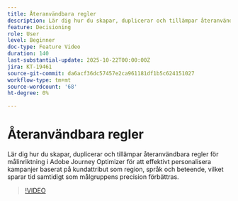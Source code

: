 ```yaml
---
title: Återanvändbara regler
description: Lär dig hur du skapar, duplicerar och tillämpar återanvändbara regler för målinriktning i Adobe Journey Optimizer för att effektivt personalisera kampanjer baserat på kundattribut som region, språk och beteende, vilket sparar tid samtidigt som målgruppens precision förbättras.
feature: Decisioning
role: User
level: Beginner
doc-type: Feature Video
duration: 140
last-substantial-update: 2025-10-22T00:00:00Z
jira: KT-19461
source-git-commit: da6acf36dc57457e2ca961181df1b5c624151027
workflow-type: tm+mt
source-wordcount: '68'
ht-degree: 0%

---
```



# Återanvändbara regler

Lär dig hur du skapar, duplicerar och tillämpar återanvändbara regler för målinriktning i Adobe Journey Optimizer för att effektivt personalisera kampanjer baserat på kundattribut som region, språk och beteende, vilket sparar tid samtidigt som målgruppens precision förbättras.

>[!VIDEO](https://video.tv.adobe.com/v/3476127/?learn=on&enablevpops)
